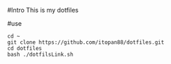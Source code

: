 #Intro
This is my dotfiles

#use
```
cd ~
git clone https://github.com/itopan88/dotfiles.git
cd dotfiles
bash ./dotfilsLink.sh
```
